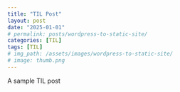 ```yaml
---
title: "TIL Post"
layout: post
date: "2025-01-01"
# permalink: posts/wordpress-to-static-site/
categories: [TIL]
tags: [TIL]
# img_path: /assets/images/wordpress-to-static-site/
# image: thumb.png
---
```


A sample TIL post
